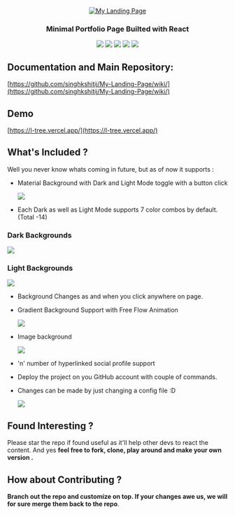 <p align="center">
  <a href="https://l-tree.vercel.app/">
    <img alt="My Landing Page" src="https://github.com/singhkshitij/My-Landing-Page/blob/master/sample/My%20Portfolio%20Page.png">
  </a>
</p>

<h3 align="center">
  Minimal Portfolio Page Builted with React
</h3>

<p align="center">
  <img src="https://img.shields.io/badge/Build-Passed-green.svg">
  <img src="https://img.shields.io/badge/Maintained%3F-yes-green.svg">
  <img src="https://img.shields.io/travis/ReactTraining/react-router/master.svg?style=flat-square">
  <img src="https://img.shields.io/website-up-down-green-red/http/shields.io.svg">
  <img src="https://img.shields.io/github/license/Naereen/StrapDown.js.svg">
</p>


## Documentation and Main Repository: 
   [https://github.com/singhkshitij/My-Landing-Page/wiki/](https://github.com/singhkshitij/My-Landing-Page/wiki/)

## Demo
  [https://l-tree.vercel.app/](https://l-tree.vercel.app/) <br/>

## What's Included ?

Well you never know whats coming in future, but as of now it supports :

- Material Background with Dark and Light Mode toggle with a button click

  ![](https://raw.githubusercontent.com/singhkshitij/My-Landing-Page/master/sample/diff.png)
  
-  Each Dark as well as Light Mode supports 7 color combos by default. (Total -14)

### Dark Backgrounds 

![](https://github.com/singhkshitij/My-Landing-Page/blob/master/sample/Dark.png)

### Light Backgrounds

![](https://github.com/singhkshitij/My-Landing-Page/blob/master/sample/light.png)

- Background Changes as and when you click anywhere on page.
- Gradient Background Support with Free Flow Animation 

  ![](https://github.com/singhkshitij/My-Landing-Page/blob/master/sample/gradient.PNG)

- Image background

  ![](https://github.com/singhkshitij/My-Landing-Page/blob/master/sample/image.PNG)

- 'n' number of hyperlinked social profile support
- Deploy the project on you GitHub account with couple of commands.
- Changes can be made by just changing a config file :D

  ![](https://github.com/singhkshitij/My-Landing-Page/blob/master/sample/conifgs.PNG)


## Found Interesting ?
Please star the repo if found useful as it'll help other devs to react the content. And yes **feel free to fork, clone, play around and make your own version .**

## How about Contributing ?
**Branch out the repo and customize on top. If your changes awe us, we will for sure merge them back to the repo**.


